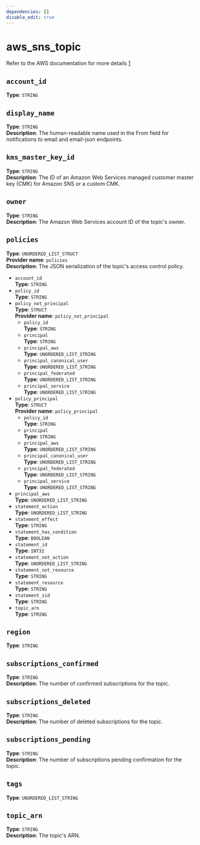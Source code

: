 ```yaml
---
dependencies: []
disable_edit: true
---
```

# aws_sns_topic
Refer to the AWS documentation for more details [1]

[1]: https://botocore.amazonaws.com/v1/documentation/api/latest/reference/services/sns.html#SNS.Client.get_topic_attributes

## `account_id`
**Type**: `STRING`<br>
## `display_name`
**Type**: `STRING`<br>
**Description**: The human-readable name used in the From field for notifications to email and email-json endpoints.<br>
## `kms_master_key_id`
**Type**: `STRING`<br>
**Description**: The ID of an Amazon Web Services managed customer master key (CMK) for Amazon SNS or a custom CMK.<br>
## `owner`
**Type**: `STRING`<br>
**Description**: The Amazon Web Services account ID of the topic's owner.<br>
## `policies`
**Type**: `UNORDERED_LIST_STRUCT`<br>
**Provider name**: `policies`<br>
**Description**: The JSON serialization of the topic's access control policy.<br>
   - `account_id`<br>
    **Type**: `STRING`<br>
   - `policy_id`<br>
    **Type**: `STRING`<br>
   - `policy_not_principal`<br>
    **Type**: `STRUCT`<br>
    **Provider name**: `policy_not_principal`<br>
       - `policy_id`<br>
        **Type**: `STRING`<br>
       - `principal`<br>
        **Type**: `STRING`<br>
       - `principal_aws`<br>
        **Type**: `UNORDERED_LIST_STRING`<br>
       - `principal_canonical_user`<br>
        **Type**: `UNORDERED_LIST_STRING`<br>
       - `principal_federated`<br>
        **Type**: `UNORDERED_LIST_STRING`<br>
       - `principal_service`<br>
        **Type**: `UNORDERED_LIST_STRING`<br>
   - `policy_principal`<br>
    **Type**: `STRUCT`<br>
    **Provider name**: `policy_principal`<br>
       - `policy_id`<br>
        **Type**: `STRING`<br>
       - `principal`<br>
        **Type**: `STRING`<br>
       - `principal_aws`<br>
        **Type**: `UNORDERED_LIST_STRING`<br>
       - `principal_canonical_user`<br>
        **Type**: `UNORDERED_LIST_STRING`<br>
       - `principal_federated`<br>
        **Type**: `UNORDERED_LIST_STRING`<br>
       - `principal_service`<br>
        **Type**: `UNORDERED_LIST_STRING`<br>
   - `principal_aws`<br>
    **Type**: `UNORDERED_LIST_STRING`<br>
   - `statement_action`<br>
    **Type**: `UNORDERED_LIST_STRING`<br>
   - `statement_effect`<br>
    **Type**: `STRING`<br>
   - `statement_has_condition`<br>
    **Type**: `BOOLEAN`<br>
   - `statement_id`<br>
    **Type**: `INT32`<br>
   - `statement_not_action`<br>
    **Type**: `UNORDERED_LIST_STRING`<br>
   - `statement_not_resource`<br>
    **Type**: `STRING`<br>
   - `statement_resource`<br>
    **Type**: `STRING`<br>
   - `statement_sid`<br>
    **Type**: `STRING`<br>
   - `topic_arn`<br>
    **Type**: `STRING`<br>
## `region`
**Type**: `STRING`<br>
## `subscriptions_confirmed`
**Type**: `STRING`<br>
**Description**: The number of confirmed subscriptions for the topic.<br>
## `subscriptions_deleted`
**Type**: `STRING`<br>
**Description**: The number of deleted subscriptions for the topic.<br>
## `subscriptions_pending`
**Type**: `STRING`<br>
**Description**: The number of subscriptions pending confirmation for the topic.<br>
## `tags`
**Type**: `UNORDERED_LIST_STRING`<br>
## `topic_arn`
**Type**: `STRING`<br>
**Description**: The topic's ARN.<br>
